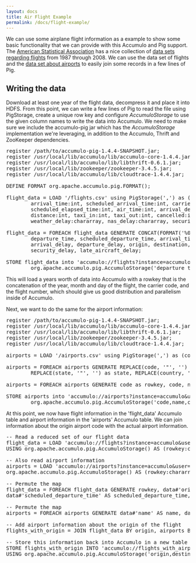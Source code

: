 ```yaml
---
layout: docs
title: Air Flight Example
permalink: /docs/flight-example/
---
```


We can use some airplane flight information as a example to show some basic functionality that we can provide with this
Accumulo and Pig support. The [American Statistical Association](www.amstat.org) has a nice collection of [data sets
regarding flights](http://stat-computing.org/dataexpo/2009/the-data.html) from 1987 through 2008. We can use the data
set of flights and the [data set about airports](http://stat-computing.org/dataexpo/2009/supplemental-data.html) to
easily join some records in a few lines of Pig.

## Writing the data

Download at least one year of the flight data, decompress it and place it into HDFS. From this point, we can write a few
lines of Pig to read the file using PigStorage, create a unique row key and configure _AccumuloStorage_ to use the given
column names to write the data into Accumulo. We need to make sure we include the accumulo-pig jar which has the
_AccumuloStorage_ implementation we're leveraging, in addition to the Accumulo, Thrift and ZooKeeper dependencies.

<pre class="code">
register /path/to/accumulo-pig-1.4.4-SNAPSHOT.jar;
register /usr/local/lib/accumulo/lib/accumulo-core-1.4.4.jar;
register /usr/local/lib/accumulo/lib/libthrift-0.6.1.jar;
register /usr/local/lib/zookeeper/zookeeper-3.4.5.jar;
register /usr/local/lib/accumulo/lib/cloudtrace-1.4.4.jar;

DEFINE FORMAT org.apache.accumulo.pig.FORMAT();

flight_data = LOAD '/flights.csv' using PigStorage(',') as (year:int, month:int, dayofmonth:int, dayofweek:int, departure_time:int, scheduled_departure_time:int, 
        arrival_time:int, scheduled_arrival_time:int, carrier:chararray, flight_number:int, tail_number:chararray, actual_elapsed_time:int, 
        scheduled_elapsed_time:int, air_time:int, arrival_delay:int, departure_delay:int, origin:chararray, destination:chararray, 
        distance:int, taxi_in:int, taxi_out:int, cancelled:int, cancellation_code:chararray, diverted:int, carrier_delay:chararray, 
        weather_delay:chararray, nas_delay:chararray, security_delay:chararray, late_aircraft_delay:chararray);

flight_data = FOREACH flight_data GENERATE CONCAT(FORMAT('%04d-%02d-%02d', year, month, dayofmonth), CONCAT('_', CONCAT(carrier, CONCAT('_', (chararray)flight_number)))) as rowkey,
        departure_time, scheduled_departure_time, arrival_time, scheduled_arrival_time, carrier, flight_number, tail_number, actual_elapsed_time, scheduled_elapsed_time, air_time,
        arrival_delay, departure_delay, origin, destination, distance, taxi_in, taxi_out, cancelled, cancellation_code, diverted, carrier_delay, weather_delay, nas_delay,
        security_delay, late_aircraft_delay;

STORE flight_data into 'accumulo://flights?instance=accumulo&amp;user=root&amp;password=secret&amp;zookeepers=localhost' using 
        org.apache.accumulo.pig.AccumuloStorage('departure_time,scheduled_departure_time,arrival_time,scheduled_arrival_time,carrier,flight_number,tail_number,actual_elapsed_time,scheduled_elapsed_time,air_time,arrival_delay,departure_delay,origin,destination,distance,taxi_in,taxi_out,cancelled,cancellation_code,diverted,carrier_delay,weather_delay,nas_delay,security_delay,late_aircraft_delay');
</pre>

This will load a years worth of data into Accumulo with a rowkey that is the concatenation of the year, month and day of
the flight, the carrier code, and the flight number, which should give us good distribution and parallelism inside of
Accumulo.

Next, we want to do the same for the airport information:

<pre class="code">
register /path/to/accumulo-pig-1.4.4-SNAPSHOT.jar;
register /usr/local/lib/accumulo/lib/accumulo-core-1.4.4.jar;
register /usr/local/lib/accumulo/lib/libthrift-0.6.1.jar;
register /usr/local/lib/zookeeper/zookeeper-3.4.5.jar;
register /usr/local/lib/accumulo/lib/cloudtrace-1.4.4.jar;

airports = LOAD '/airports.csv' using PigStorage(',') as (code:chararray, name:chararray, city:chararray, state:chararray, country:chararray, latitude:double, longitude:double);

airports = FOREACH airports GENERATE REPLACE(code, '"', '') as code, REPLACE(name, '"', '') as name, REPLACE(city, '"', '') as city, 
        REPLACE(state, '"', '') as state, REPLACE(country, '"', '') as country, latitude, longitude;

airports = FOREACH airports GENERATE code as rowkey, code, name, city, state, country, latitude, longitude;

STORE airports into 'accumulo://airports?instance=accumulo&amp;user=root&amp;password=secret&amp;zookeepers=localhost' using 
        org.apache.accumulo.pig.AccumuloStorage('code,name,city,state,country,latitude,longitude');
</pre>

At this point, we now have flight information in the 'flight_data' Accumulo table and airport information in the
'airports' Accumulo table. We can join information about the origin airport code with the actual airport information.

<pre class="code">
<span class="comment">-- Read a reduced set of our flight data</span>
<span class="variable">flight_data</span> = <span class="keyword">LOAD</span> <span class="constants">'accumulo://flights?instance=accumulo&amp;user=pig&amp;password=password&amp;zookeepers=localhost&amp;fetch_columns=destination,departure_time,scheduled_departure_time,flight_number,taxi_in,taxi_out,origin'</span>
<span class="keyword">USING</span> org.apache.accumulo.pig.AccumuloStorage() <span class="keyword">AS</span> (rowkey:<span class="type">chararray</span>, data:<span class="type">map[]</span>);

<span class="comment">-- Also read airport information</span>
<span class="variable">airports</span> = <span class="keyword">LOAD</span> <span class="constants">'accumulo://airports?instance=accumulo&amp;user=pig&amp;password=password&amp;zookeepers=localhost'</span> <span class="keyword">USING</span>
org.apache.accumulo.pig.AccumuloStorage() <span class="keyword">AS</span> (rowkey:<span class="type">chararray</span>, data:<span class="type">map[]</span>);

<span class="comment">-- Permute the map</span>
<span class="variable">flight_data</span> = <span class="keyword">FOREACH</span> <span class="variable">flight_data</span> <span class="keyword">GENERATE</span> rowkey, data#<span class="constants">'origin'</span> <span class="keyword">AS</span> origin, data#<span class="constants">'destination'</span> <span class="keyword">AS</span> destination, data#<span class="constants">'departure_time'</span> <span class="keyword">AS</span> departure_time,
data#<span class="constants">'scheduled_departure_time'</span> <span class="keyword">AS</span> scheduled_departure_time, data#<span class="constants">'flight_number'</span> <span class="keyword">AS</span> flight_number, data#<span class="constants">'taxi_in'</span> <span class="keyword">AS</span> taxi_in, data#<span class="constants">'taxi_out'</span> <span class="keyword">AS</span> taxi_out;

<span class="comment">-- Permute the map</span>
<span class="variable">airports</span> = <span class="keyword">FOREACH</span> <span class="variable">airports</span> <span class="keyword">GENERATE</span> data#<span class="constants">'name'</span> <span class="keyword">AS</span> name, data#<span class="constants">'state'</span> <span class="keyword">AS</span> state, data#<span class="constants">'code'</span> <span class="keyword">AS</span> code, data#<span class="constants">'country'</span> <span class="keyword">AS</span> country, data#<span class="constants">'city'</span> <span class="keyword">AS</span> city;

<span class="comment">-- Add airport information about the origin of the flight</span>
<span class="variable">flights_with_origin</span> = <span class="keyword">JOIN</span> <span class="variable">flight_data</span> <span class="keyword">BY</span> origin, <span class="variable">airports</span> <span class="keyword">BY</span> code;

<span class="comment">-- Store this information back into Accumulo in a new table</span>
<span class="keyword">STORE</span> <span class="variable">flights_with_origin</span> <span class="keyword">INTO</span> <span class="constants">'accumulo://flights_with_airports?instance=accumulo1.4&amp;user=root&amp;password=secret&amp;zookeepers=localhost'</span> \
<span class="keyword">USING</span> org.apache.accumulo.pig.AccumuloStorage(<span class="constants">'origin,destination,departure_time,scheduled_departure_time,flight_number,taxi_in,taxi_out,name,state,code,country,city'</span>);
</pre>
